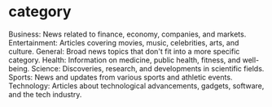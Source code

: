 # category
Business: News related to finance, economy, companies, and markets.
Entertainment: Articles covering movies, music, celebrities, arts, and culture.
General: Broad news topics that don't fit into a more specific category.
Health: Information on medicine, public health, fitness, and well-being.
Science: Discoveries, research, and developments in scientific fields.
Sports: News and updates from various sports and athletic events.
Technology: Articles about technological advancements, gadgets, software, and the tech industry.